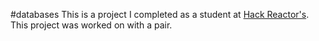 #databases
This is a project I completed as a student at [Hack Reactor's](http://hackreactor.com). This project was worked on with a pair.